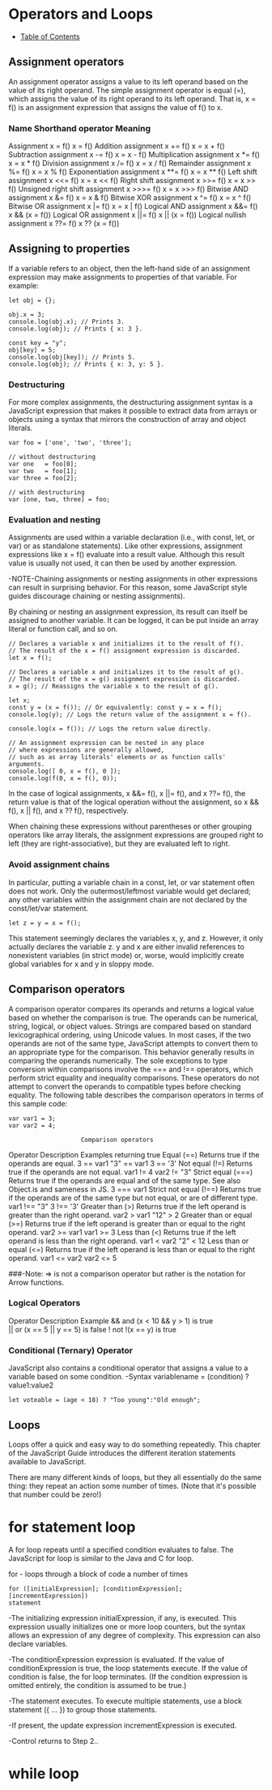 # Operators and Loops
- [Table of Contents](README.md)

## Assignment operators
An assignment operator assigns a value to its left operand based on the value of its right operand. The simple assignment operator is equal (=), which assigns the value of its right operand to its left operand. That is, x = f() is an assignment expression that assigns the value of f() to x. 

### Name	                Shorthand operator	        Meaning
Assignment	                 x = f()	                x = f()
Addition assignment	         x += f()	            x = x + f()
Subtraction assignment	     x -= f()	            x = x - f()
Multiplication assignment	 x *= f()	            x = x * f()
Division assignment	         x /= f()	            x = x / f()
Remainder assignment	     x %= f()	            x = x % f()
Exponentiation assignment	 x **= f()	            x = x ** f()
Left shift assignment	     x <<= f()	            x = x << f()
Right shift assignment	     x >>= f()	            x = x >> f()
Unsigned right shift assignment	x >>>= f()	        x = x >>> f()
Bitwise AND assignment	     x &= f()	            x = x & f()
Bitwise XOR assignment	     x ^= f()	            x = x ^ f()
Bitwise OR assignment	     x |= f()	            x = x | f()
Logical AND assignment	     x &&= f()	            x && (x = f())
Logical OR assignment	     x ||= f()	            x || (x = f())
Logical nullish assignment	 x ??= f()	            x ?? (x = f())

## Assigning to properties
If a variable refers to an object, then the left-hand side of an assignment expression may make assignments to properties of that variable. For example: 

    let obj = {};

    obj.x = 3;
    console.log(obj.x); // Prints 3.
    console.log(obj); // Prints { x: 3 }.

    const key = "y";
    obj[key] = 5;
    console.log(obj[key]); // Prints 5.
    console.log(obj); // Prints { x: 3, y: 5 }.

### Destructuring
For more complex assignments, the destructuring assignment syntax is a JavaScript expression that makes it possible to extract data from arrays or objects using a syntax that mirrors the construction of array and object literals.

    var foo = ['one', 'two', 'three'];

    // without destructuring
    var one   = foo[0];
    var two   = foo[1];
    var three = foo[2];

    // with destructuring
    var [one, two, three] = foo;

### Evaluation and nesting
Assignments are used within a variable declaration (i.e., with const, let, or var) or as standalone statements). Like other expressions, assignment expressions like x = f() evaluate into a result value. Although this result value is usually not used, it can then be used by another expression. 

-NOTE-Chaining assignments or nesting assignments in other expressions can result in surprising behavior. For this reason, some JavaScript style guides discourage chaining or nesting assignments).

By chaining or nesting an assignment expression, its result can itself be assigned to another variable. It can be logged, it can be put inside an array literal or function call, and so on.

    // Declares a variable x and initializes it to the result of f().
    // The result of the x = f() assignment expression is discarded.
    let x = f();

    // Declares a variable x and initializes it to the result of g().
    // The result of the x = g() assignment expression is discarded.
    x = g(); // Reassigns the variable x to the result of g().

    let x;
    const y = (x = f()); // Or equivalently: const y = x = f();
    console.log(y); // Logs the return value of the assignment x = f().

    console.log(x = f()); // Logs the return value directly.

    // An assignment expression can be nested in any place
    // where expressions are generally allowed,
    // such as as array literals' elements or as function calls' arguments.
    console.log([ 0, x = f(), 0 ]);
    console.log(f(0, x = f(), 0));

In the case of logical assignments, x &&= f(), x ||= f(), and x ??= f(), the return value is that of the logical operation without the assignment, so x && f(), x || f(), and x ?? f(), respectively.

When chaining these expressions without parentheses or other grouping operators like array literals, the assignment expressions are grouped right to left (they are right-associative), but they are evaluated left to right.

### Avoid assignment chains
In particular, putting a variable chain in a const, let, or var statement often does not work. Only the outermost/leftmost variable would get declared; any other variables within the assignment chain are not declared by the const/let/var statement. 

    let z = y = x = f();

This statement seemingly declares the variables x, y, and z. However, it only actually declares the variable z. y and x are either invalid references to nonexistent variables (in strict mode) or, worse, would implicitly create global variables for x and y in sloppy mode.

## Comparison operators
A comparison operator compares its operands and returns a logical value based on whether the comparison is true. The operands can be numerical, string, logical, or object values. Strings are compared based on standard lexicographical ordering, using Unicode values. In most cases, if the two operands are not of the same type, JavaScript attempts to convert them to an appropriate type for the comparison. This behavior generally results in comparing the operands numerically. The sole exceptions to type conversion within comparisons involve the === and !== operators, which perform strict equality and inequality comparisons. These operators do not attempt to convert the operands to compatible types before checking equality. The following table describes the comparison operators in terms of this sample code: 

    var var1 = 3;
    var var2 = 4;

                        Comparison operators
Operator	            Description	                                                                      Examples returning true
Equal (==)	            Returns true if the operands are equal.	                                                            3 == var1
                                                                                                                          "3" == var1
                                                                                                                            3 == '3'
Not equal (!=)	        Returns true if the operands are not equal.	                                                    var1 != 4
                                                                                                                        var2 != "3"
Strict equal (===)	    Returns true if the operands are equal and of the same type. See also Object.is and sameness in JS.	3 === var1
Strict not equal (!==)	Returns true if the operands are of the same type but not equal, or are of different type.	    var1 !== "3"
3 !== '3'
Greater than (>)	    Returns true if the left operand is greater than the right operand.	                             var2 > var1
                                                                                                                         "12" > 2
Greater than or equal (>=)	Returns true if the left operand is greater than or equal to the right operand.	             var2 >= var1
                                                                                                                         var1 >= 3
Less than (<)	         Returns true if the left operand is less than the right operand.	                             var1 < var2
                                                                                                                          "2" < 12
Less than or equal (<=)	 Returns true if the left operand is less than or equal to the right operand.	                 var1 <= var2
                                                                                                                         var2 <= 5   

###-Note: => is not a comparison operator but rather is the notation for Arrow functions.                                                                                                                        

### Logical Operators

Operator	        Description	            Example	
&&	                    and	            (x < 10 && y > 1) is true	
||	                    or	            (x == 5 || y == 5) is false	
!	                    not	            !(x == y) is true

### Conditional (Ternary) Operator 
JavaScript also contains a conditional operator that assigns a value to a variable based on some condition. 
-Syntax
    variablename = (condition) ? value1:value2 

    let voteable = (age < 18) ? "Too young":"Old enough";

## Loops
Loops offer a quick and easy way to do something repeatedly. This chapter of the JavaScript Guide introduces the different iteration statements available to JavaScript. 

There are many different kinds of loops, but they all essentially do the same thing: they repeat an action some number of times. (Note that it's possible that number could be zero!)

# for statement loop
A for loop repeats until a specified condition evaluates to false. The JavaScript for loop is similar to the Java and C for loop. 

for - loops through a block of code a number of times

    for ([initialExpression]; [conditionExpression]; [incrementExpression])
    statement

-The initializing expression initialExpression, if any, is executed. This expression usually initializes one or more loop counters, but the syntax allows an expression of any degree of complexity. This expression can also declare variables.

-The conditionExpression expression is evaluated. If the value of conditionExpression is true, the loop statements execute. If the value of condition is false, the for loop terminates. (If the condition expression is omitted entirely, the condition is assumed to be true.)

-The statement executes. To execute multiple statements, use a block statement ({ ... }) to group those statements.

-If present, the update expression incrementExpression is executed. 

-Control returns to Step 2.. 

# while loop




